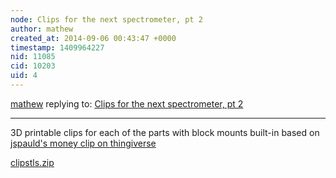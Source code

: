 ```yaml
---
node: Clips for the next spectrometer, pt 2
author: mathew
created_at: 2014-09-06 00:43:47 +0000
timestamp: 1409964227
nid: 11085
cid: 10203
uid: 4
---
```




[mathew](../profile/mathew) replying to: [Clips for the next spectrometer, pt 2](../notes/mathew/08-29-2014/clips-for-the-next-spectrometer-pt-2)

----
3D printable clips for each of the parts with block mounts built-in based on [jspauld's money clip on thingiverse](http://www.thingiverse.com/thing:398667/#files)

<a href="https://i.publiclab.org/system/images/photos/000/006/624/original/clipstls.zip"><i class="icon icon-file"></i> clipstls.zip</a>

